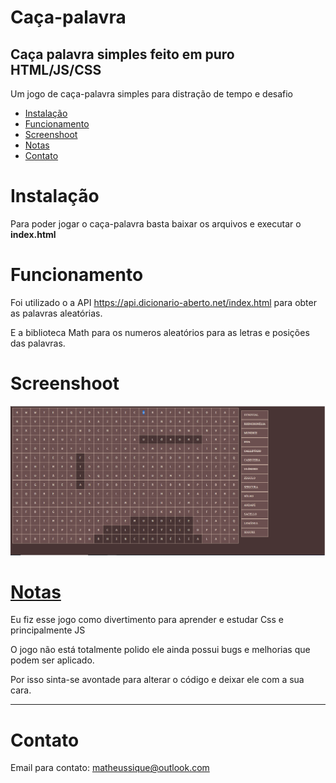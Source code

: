 # Caça-palavra
## Caça palavra simples feito em puro HTML/JS/CSS

Um jogo de caça-palavra simples para distração de tempo e desafio

<!--ts-->
  * [Instalação](#instalacao)
  * [Funcionamento](#funcionamento)
  * [Screenshoot](#screenshot)
  * [Notas](#notas)
  * [Contato](#contato)  
<!--te-->

<a id="instalacao"><h1>Instalação</h1></a>

Para poder jogar o caça-palavra basta baixar os arquivos e executar o **index.html**


<a id="funcionamento"><h1>Funcionamento</h1></a>

Foi utilizado o a API https://api.dicionario-aberto.net/index.html para obter as palavras aleatórias.

E a biblioteca Math para os numeros aleatórios para as letras e posições das palavras.

<a id="screenshoot"><h1>Screenshoot</h1></a>
![screenshot](/Screenshot/img1.png)
<a href="#notas" id="notas"><h1>Notas</h1></a>
Eu fiz esse jogo como divertimento para aprender e estudar Css e principalmente JS

O jogo não está totalmente polido ele ainda possui bugs e melhorias que podem ser aplicado.

Por isso sinta-se avontade para alterar o código e deixar ele com a sua cara.

<hr>
<a id="contato"><h1>Contato</h1></a>

Email para contato: matheussique@outlook.com
